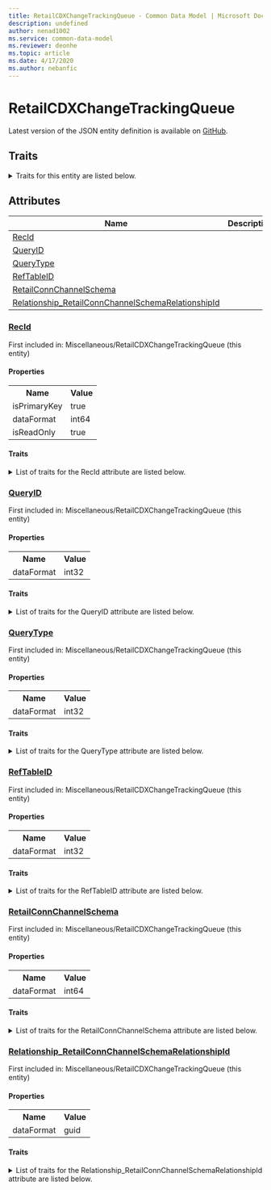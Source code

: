 ```yaml
---
title: RetailCDXChangeTrackingQueue - Common Data Model | Microsoft Docs
description: undefined
author: nenad1002
ms.service: common-data-model
ms.reviewer: deonhe
ms.topic: article
ms.date: 4/17/2020
ms.author: nebanfic
---
```


# RetailCDXChangeTrackingQueue

  
 Latest version of the JSON entity definition is available on <a href="https://github.com/Microsoft/CDM/tree/master/schemaDocuments/core/erp/Tables/Commerce/Retail/Miscellaneous/RetailCDXChangeTrackingQueue.cdm.json" target="_blank">GitHub</a>.  

## Traits

<details>
<summary>Traits for this entity are listed below.  
</summary>

**is.identifiedBy**  
  names a specifc identity attribute to use with an entity  <table><tr><th>Parameter</th><th>Value</th><th>Data type</th><th>Explanation</th></tr><tr><td>attribute</td><td>[RetailCDXChangeTrackingQueue/(resolvedAttributes)/RecId](#RecId)</td><td>attribute</td><td></td></tr></table>

**is.CDM.entityVersion**  
  <table><tr><th>Parameter</th><th>Value</th><th>Data type</th><th>Explanation</th></tr><tr><td>versionNumber</td><td>"1.0.0"</td><td>string</td><td>semantic version number of the entity</td></tr></table>

**is.application.releaseVersion**  
  <table><tr><th>Parameter</th><th>Value</th><th>Data type</th><th>Explanation</th></tr><tr><td>releaseVersion</td><td>"10.0.13.0"</td><td>string</td><td>semantic version number of the application introducing this entity</td></tr></table>

</details>

## Attributes

|Name|Description|First Included in Instance|
|---|---|---|
|[RecId](#RecId)||<a href="RetailCDXChangeTrackingQueue.md" target="_blank">Miscellaneous/RetailCDXChangeTrackingQueue</a>|
|[QueryID](#QueryID)||<a href="RetailCDXChangeTrackingQueue.md" target="_blank">Miscellaneous/RetailCDXChangeTrackingQueue</a>|
|[QueryType](#QueryType)||<a href="RetailCDXChangeTrackingQueue.md" target="_blank">Miscellaneous/RetailCDXChangeTrackingQueue</a>|
|[RefTableID](#RefTableID)||<a href="RetailCDXChangeTrackingQueue.md" target="_blank">Miscellaneous/RetailCDXChangeTrackingQueue</a>|
|[RetailConnChannelSchema](#RetailConnChannelSchema)||<a href="RetailCDXChangeTrackingQueue.md" target="_blank">Miscellaneous/RetailCDXChangeTrackingQueue</a>|
|[Relationship_RetailConnChannelSchemaRelationshipId](#Relationship_RetailConnChannelSchemaRelationshipId)||<a href="RetailCDXChangeTrackingQueue.md" target="_blank">Miscellaneous/RetailCDXChangeTrackingQueue</a>|

### <a href=#RecId name="RecId">RecId</a>

First included in: Miscellaneous/RetailCDXChangeTrackingQueue (this entity)  

#### Properties

<table><tr><th>Name</th><th>Value</th></tr><tr><td>isPrimaryKey</td><td>true</td></tr><tr><td>dataFormat</td><td>int64</td></tr><tr><td>isReadOnly</td><td>true</td></tr></table>

#### Traits

<details>
<summary>List of traits for the RecId attribute are listed below.</summary>

**is.dataFormat.integer**  
**is.dataFormat.big**  
**is.identifiedBy**  
names a specifc identity attribute to use with an entity  <table><tr><th>Parameter</th><th>Value</th><th>Data type</th><th>Explanation</th></tr><tr><td>attribute</td><td>[RetailCDXChangeTrackingQueue/(resolvedAttributes)/RecId](#RecId)</td><td>attribute</td><td></td></tr></table>

**is.readOnly**  
**is.dataFormat.integer**  
**is.dataFormat.big**  
</details>

### <a href=#QueryID name="QueryID">QueryID</a>

First included in: Miscellaneous/RetailCDXChangeTrackingQueue (this entity)  

#### Properties

<table><tr><th>Name</th><th>Value</th></tr><tr><td>dataFormat</td><td>int32</td></tr></table>

#### Traits

<details>
<summary>List of traits for the QueryID attribute are listed below.</summary>

**is.dataFormat.integer**  
**is.dataFormat.integer**  
</details>

### <a href=#QueryType name="QueryType">QueryType</a>

First included in: Miscellaneous/RetailCDXChangeTrackingQueue (this entity)  

#### Properties

<table><tr><th>Name</th><th>Value</th></tr><tr><td>dataFormat</td><td>int32</td></tr></table>

#### Traits

<details>
<summary>List of traits for the QueryType attribute are listed below.</summary>

**is.dataFormat.integer**  
**is.dataFormat.integer**  
</details>

### <a href=#RefTableID name="RefTableID">RefTableID</a>

First included in: Miscellaneous/RetailCDXChangeTrackingQueue (this entity)  

#### Properties

<table><tr><th>Name</th><th>Value</th></tr><tr><td>dataFormat</td><td>int32</td></tr></table>

#### Traits

<details>
<summary>List of traits for the RefTableID attribute are listed below.</summary>

**is.dataFormat.integer**  
**is.dataFormat.integer**  
</details>

### <a href=#RetailConnChannelSchema name="RetailConnChannelSchema">RetailConnChannelSchema</a>

First included in: Miscellaneous/RetailCDXChangeTrackingQueue (this entity)  

#### Properties

<table><tr><th>Name</th><th>Value</th></tr><tr><td>dataFormat</td><td>int64</td></tr></table>

#### Traits

<details>
<summary>List of traits for the RetailConnChannelSchema attribute are listed below.</summary>

**is.dataFormat.integer**  
**is.dataFormat.big**  
**is.dataFormat.integer**  
**is.dataFormat.big**  
</details>

### <a href=#Relationship_RetailConnChannelSchemaRelationshipId name="Relationship_RetailConnChannelSchemaRelationshipId">Relationship_RetailConnChannelSchemaRelationshipId</a>

First included in: Miscellaneous/RetailCDXChangeTrackingQueue (this entity)  

#### Properties

<table><tr><th>Name</th><th>Value</th></tr><tr><td>dataFormat</td><td>guid</td></tr></table>

#### Traits

<details>
<summary>List of traits for the Relationship_RetailConnChannelSchemaRelationshipId attribute are listed below.</summary>

**is.dataFormat.character**  
**is.dataFormat.big**  
**is.dataFormat.array**  
**is.dataFormat.guid**  
**means.identity.entityId**  
**is.linkedEntity.identifier**  
Marks the attribute(s) that hold foreign key references to a linked (used as an attribute) entity. This attribute is added to the resolved entity to enumerate the referenced entities.  <table><tr><th>Parameter</th><th>Value</th><th>Data type</th><th>Explanation</th></tr><tr><td>entityReferences</td><td><table><tr><th>entityReference</th><th>attributeReference</th></tr><tr><td><a href="../Main/RetailConnChannelSchema.md" target="_blank">/core/erp/Tables/Commerce/Retail/Main/RetailConnChannelSchema.cdm.json/RetailConnChannelSchema</a></td><td><a href="../Main/RetailConnChannelSchema.md#RecId" target="_blank">RecId</a></td></tr></table></td><td>entity</td><td>a reference to the constant entity holding the list of entity references</td></tr></table>

**is.dataFormat.guid**  
**is.dataFormat.character**  
**is.dataFormat.array**  
</details>
